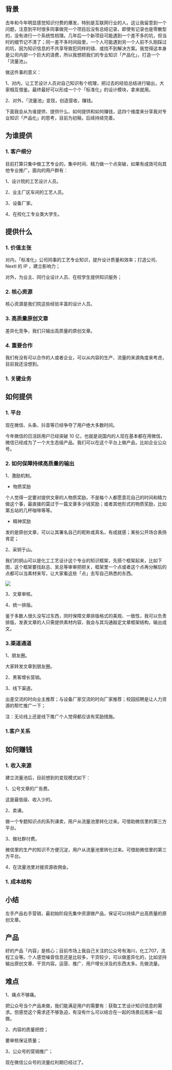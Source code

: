 ## 背景
去年和今年明显感觉知识付费的爆发，特别是互联网行业的人。这让我留意到一个问题，注意到平时很多同事做完一个项目后没有总结记录，即使有记录也是零散型的，没有进行一个系统性梳理。几年后一个新项目可能遇到一个差不多的坑，但当时的细节记不清了；同一差不多时间段里，一个人可能遇到另一个人前不久刚踩过的坑，因为知识信息的不共享导致犯同样的错、或找不到解决方案。我觉得这本身是公司内部一个巨大的浪费，所以我想把我们的专业知识「产品化」，打造一个「流量池」。

做这件事的意义：

1、对内，让工艺设计人员对自己知识有个梳理，把过去的经验总结进行输出，大家相互借鉴。最终最好可以形成一个个「标准化」的设计模块，拿来就用。

2、对外，「流量池」变现，创造营收，赚钱。

下面我会从为谁提供、提供什么、如何提供和如何赚钱，这四个维度来分享我对专业知识「产品化」的思考，目前为初稿，后续持续完善。

## 为谁提供

### 1. 客户细分

目前打算只集中做工艺专业的，集中时间、精力做一个点突破，如果有成效可向其他专业推广。面向的用户群有：

1、设计院的工艺设计人员。

2、业主厂区车间的工艺人员。

3、设备厂家。

4、在校化工专业类大学生。


## 提供什么

### 1. 价值主张
对内，「标准化」公司同事的工艺专业知识，提升设计质量和效率；打造公司、NextI 的 IP ，建立影响力；

对外，为业主、同行业设计人员、在校学生提供知识服务；

### 2. 核心资源
核心资源是我们院这些经验丰富的设计人员。

### 3. 高质量原创文章
差异化竞争，我们只输出高质量的原创文章。

### 4. 重要合作
我们有没有可以合作的人或者企业，可以从内容的生产、流量的来源角度来考虑，目前我还没想到。







### 1. 关键业务





## 如何提供

### 1. 平台

现在微信、头条、抖音等已经争夺了用户绝大多数时间。

今年微信的日活跃用户已经突破 10 亿，也就是说国内的人现在基本都在用微信，微信已经成为了一个大生态级产品。我们可以在这个平台上做产品，比如企业公众号。


### 2. 如何保障持续高质量的输出

1、激励机制。

- 物质奖励

个人觉得一定要对提供文章的人物质奖励，不是每个人都愿意花自己的时间和精力做这个事，最直接的莫过于一篇文章多少钱奖励；或者其他形式的物质奖励，比如第五站的几杯咖啡等等。

- 精神奖励

发的是原创文章，可以让其署名自己的昵称或真名，有成就感；某些公开场合表扬肯定；

2、采铜于山。

我们的铜山可以是化工工艺设计这个专业的知识框架，先搭个框架起来，比如下图，这个框架要找赵总、吴总等审审把把关，框架里一个点或者这个点再分解后的点都可以当素材来写，让大家看这些「点」去写自己熟悉的东西。

![](https://raw.githubusercontent.com/dalong0514/selfstudy/master/图片链接库/碎片图片/2018072601.png)

3、文章审核。

4、统一排版。

鉴于多数人很久没写过东西，同时保障文章排版格式的美观、一致性，我可以负责排版，发表文章的人只需提供素材内容，我会与其沟通敲定文章框架结构，输出成文。


### 3.渠道通道

1、朋友圈。

大家转发文章到朋友圈。

2、黑客增长营销。


3、线下渠道。

出差交流的时向业主推荐；与设备厂家交流的时向厂家推荐；校园招聘是让人力资源的帮忙推广一下；

注：无论线上还是线下推广个人觉得都应该有奖励措施。

### 1.客户关系

## 如何赚钱

### 1. 收入来源
建立流量池后，目前想到的变现模式如下：

1、公号文章的广告费。

这是最低级、收入少的。

2、卖课。

做一个专题知识点的系列课卖，用户从流量池里转化过来。可借助微信里的第三方平台。

3、做社群付费。

微信里的生产的知识不方便沉淀，用户从流量池里转化过来。可借助微信里的第三方平台。

4、在流量池里对接资源收佣金。


### 1. 成本结构


## 小结

左手产品右手营销，最初始阶段先集中资源做产品，保证可以持续产出高质量的原创文章。



## 产品


好的产品「内容」是核心；目前市场上我自己关注的公众号有海川，化工707，流程工业等。个人感觉噪音信息还是比较多，干货较少，可以做差异化的，比如坚持输出原创文章、干货内容。运营、推广、用户增长涉及的东西太多。先做流量。



## 难点
1、痛点不够痛。

把公众号当个产品来做，我们能满足用户的需要有：获取工艺设计知识信息的需求。但感觉这个需求还不够急迫，有没有什么可以结合在一起的场景应用来一起做。





2、内容的质量把控；

要审核保证质量；

3、公众号的营销推广；

现在微信公众号的流量红利期已经过了。


